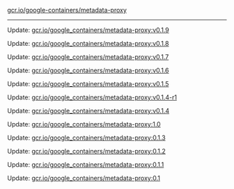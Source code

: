 [gcr.io/google-containers/metadata-proxy](https://hub.docker.com/r/cruse/metadata-proxy/tags/) 

----
Update: [gcr.io/google_containers/metadata-proxy:v0.1.9](https://hub.docker.com/r/cruse/metadata-proxy/tags/)

Update: [gcr.io/google_containers/metadata-proxy:v0.1.8](https://hub.docker.com/r/cruse/metadata-proxy/tags/)

Update: [gcr.io/google_containers/metadata-proxy:v0.1.7](https://hub.docker.com/r/cruse/metadata-proxy/tags/)

Update: [gcr.io/google_containers/metadata-proxy:v0.1.6](https://hub.docker.com/r/cruse/metadata-proxy/tags/)

Update: [gcr.io/google_containers/metadata-proxy:v0.1.5](https://hub.docker.com/r/cruse/metadata-proxy/tags/)

Update: [gcr.io/google_containers/metadata-proxy:v0.1.4-r1](https://hub.docker.com/r/cruse/metadata-proxy/tags/)

Update: [gcr.io/google_containers/metadata-proxy:v0.1.4](https://hub.docker.com/r/cruse/metadata-proxy/tags/)

Update: [gcr.io/google_containers/metadata-proxy:1.0](https://hub.docker.com/r/cruse/metadata-proxy/tags/)

Update: [gcr.io/google_containers/metadata-proxy:0.1.3](https://hub.docker.com/r/cruse/metadata-proxy/tags/)

Update: [gcr.io/google_containers/metadata-proxy:0.1.2](https://hub.docker.com/r/cruse/metadata-proxy/tags/)

Update: [gcr.io/google_containers/metadata-proxy:0.1.1](https://hub.docker.com/r/cruse/metadata-proxy/tags/)

Update: [gcr.io/google_containers/metadata-proxy:0.1](https://hub.docker.com/r/cruse/metadata-proxy/tags/)

